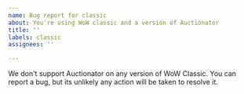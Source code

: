 ```yaml
---
name: Bug report for classic
about: You're using WoW classic and a version of Auctionator
title: ''
labels: classic
assignees: ''

---
```


We don't support Auctionator on any version of WoW Classic. You can report a
bug, but its unlikely any action will be taken to resolve it.
